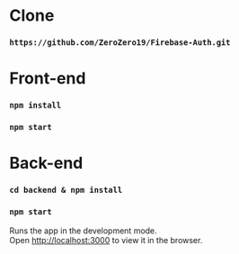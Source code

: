 # Clone
### `https://github.com/ZeroZero19/Firebase-Auth.git`
# Front-end
### `npm install`
### `npm start`
# Back-end
### `cd backend & npm install`
### `npm start`

Runs the app in the development mode.<br />
Open [http://localhost:3000](http://localhost:3000) to view it in the browser.

